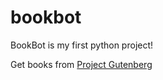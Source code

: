 # bookbot

BookBot is my first python project!

Get books from [Project Gutenberg](https://www.gutenberg.org)
